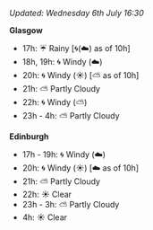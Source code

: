 *Updated: Wednesday 6th July 16:30*

**Glasgow**

* 17h: :umbrella: Rainy [:cyclone:(:cloud:) as of 10h]
* 18h, 19h: :cyclone: Windy (:cloud:)
* 20h: :cyclone: Windy (:sunny:) [:partly_sunny: as of 10h]
* 21h: :partly_sunny: Partly Cloudy
* 22h: :cyclone: Windy (:partly_sunny:)
* 23h - 4h: :partly_sunny: Partly Cloudy

**Edinburgh**

* 17h - 19h: :cyclone: Windy (:cloud:)
* 20h: :cyclone: Windy (:sunny:) [:cloud: as of 10h]
* 21h: :partly_sunny: Partly Cloudy
* 22h: :sunny: Clear
* 23h - 3h: :partly_sunny: Partly Cloudy
* 4h: :sunny: Clear
